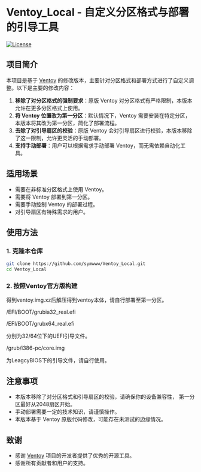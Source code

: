 # Ventoy_Local - 自定义分区格式与部署的引导工具

[![License](https://img.shields.io/badge/License-GPLv3-blue.svg)](LICENSE)

## 项目简介

本项目是基于 [Ventoy](https://www.ventoy.net/) 的修改版本，主要针对分区格式和部署方式进行了自定义调整。以下是主要的修改内容：

1. **移除了对分区格式的强制要求**：原版 Ventoy 对分区格式有严格限制，本版本允许在更多分区格式上使用。
2. **将 Ventoy 位置改为第一分区**：默认情况下，Ventoy 需要安装在特定分区，本版本将其改为第一分区，简化了部署流程。
3. **去除了对引导扇区的校验**：原版 Ventoy 会对引导扇区进行校验，本版本移除了这一限制，允许更灵活的手动部署。
4. **支持手动部署**：用户可以根据需求手动部署 Ventoy，而无需依赖自动化工具。

## 适用场景

- 需要在非标准分区格式上使用 Ventoy。
- 需要将 Ventoy 部署到第一分区。
- 需要手动控制 Ventoy 的部署过程。
- 对引导扇区有特殊需求的用户。

## 使用方法

### 1. 克隆本仓库

```bash
git clone https://github.com/symwww/Ventoy_Local.git
cd Ventoy_Local
```

### 2. 按照Ventoy官方版构建

得到ventoy.img.xz后解压得到ventoy本体，请自行部署至第一分区。

/EFI/BOOT/grubia32_real.efi

/EFI/BOOT/grubx64_real.efi

分别为32/64位下的UEFI引导文件。

/grub/i386-pc/core.img

为LeagcyBIOS下的引导文件，请自行使用。

## 注意事项

- 本版本移除了对分区格式和引导扇区的校验，请确保你的设备兼容性， 第一分区最好从2048扇区开始。
- 手动部署需要一定的技术知识，请谨慎操作。
- 本版本基于 Ventoy 原版代码修改，可能存在未测试的边缘情况。

## 致谢

- 感谢 [Ventoy](https://www.ventoy.net/) 项目的开发者提供了优秀的开源工具。
- 感谢所有贡献者和用户的支持。

